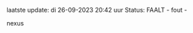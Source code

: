 laatste update: 
di 26-09-2023 20:42   uur 
Status: FAALT - fout - 
<div class="service R">nexus</div>
